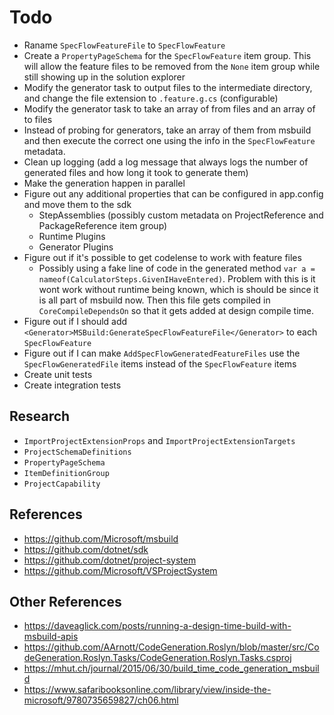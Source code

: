 # Todo
- Raname `SpecFlowFeatureFile` to `SpecFlowFeature`
- Create a `PropertyPageSchema` for the `SpecFlowFeature` item group. This will allow the feature files to be removed from the `None` item group while still showing up in the solution explorer
- Modify the generator task to output files to the intermediate directory, and change the file extension to `.feature.g.cs` (configurable)
- Modify the generator task to take an array of from files and an array of to files
- Instead of probing for generators, take an array of them from msbuild and then execute the correct one using the info in the `SpecFlowFeature` metadata.
- Clean up logging (add a log message that always logs the number of generated files and how long it took to generate them)
- Make the generation happen in parallel
- Figure out any additional properties that can be configured in app.config and move them to the sdk
    - StepAssemblies (possibly custom metadata on ProjectReference and PackageReference item group)
    - Runtime Plugins
    - Generator Plugins
- Figure out if it's possible to get codelense to work with feature files
    - Possibly using a fake line of code in the generated method `var a = nameof(CalculatorSteps.GivenIHaveEntered)`. Problem with this is it wont work without runtime being known, which is should be since it is all part of msbuild now. Then this file gets compiled in `CoreCompileDependsOn` so that it gets added at design compile time.
- Figure out if I should add `<Generator>MSBuild:GenerateSpecFlowFeatureFile</Generator>` to each `SpecFlowFeature`
- Figure out if I can make `AddSpecFlowGeneratedFeatureFiles` use the `SpecFlowGeneratedFile` items instead of the `SpecFlowFeature` items
- Create unit tests
- Create integration tests

## Research
- `ImportProjectExtensionProps` and `ImportProjectExtensionTargets`
- `ProjectSchemaDefinitions`
- `PropertyPageSchema`
- `ItemDefinitionGroup`
- `ProjectCapability`

## References
- https://github.com/Microsoft/msbuild
- https://github.com/dotnet/sdk
- https://github.com/dotnet/project-system
- https://github.com/Microsoft/VSProjectSystem

## Other References
- https://daveaglick.com/posts/running-a-design-time-build-with-msbuild-apis
- https://github.com/AArnott/CodeGeneration.Roslyn/blob/master/src/CodeGeneration.Roslyn.Tasks/CodeGeneration.Roslyn.Tasks.csproj
- https://mhut.ch/journal/2015/06/30/build_time_code_generation_msbuild
- https://www.safaribooksonline.com/library/view/inside-the-microsoft/9780735659827/ch06.html
